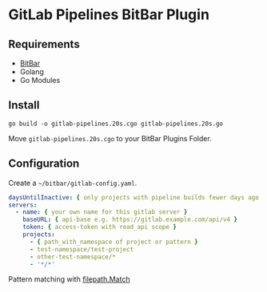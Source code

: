 # GitLab Pipelines BitBar Plugin

## Requirements

- [BitBar](https://getbitbar.com/)
- Golang
- Go Modules

## Install

```
go build -o gitlab-pipelines.20s.cgo gitlab-pipelines.20s.go
```

Move `gitlab-pipelines.20s.cgo` to your BitBar Plugins Folder.

## Configuration

Create a `~/bitbar/gitlab-config.yaml`.

```yaml
daysUntilInactive: { only projects with pipeline builds fewer days ago are listed }
servers:
  - name: { your own name for this gitlab server }
    baseURL: { api-base e.g. https://gitlab.example.com/api/v4 }
    token: { access-token with read_api scope }
    projects:
      - { path_with_namespace of project or pattern }
      - test-namespace/test-project
      - other-test-namespace/*
      - '*/*'
```

Pattern matching with [filepath.Match](https://golang.org/pkg/path/filepath/#Match)
